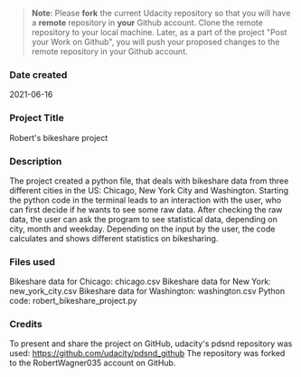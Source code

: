 >**Note**: Please **fork** the current Udacity repository so that you will have a **remote** repository in **your** Github account. Clone the remote repository to your local machine. Later, as a part of the project "Post your Work on Github", you will push your proposed changes to the remote repository in your Github account.

### Date created
2021-06-16

### Project Title
Robert's bikeshare project

### Description
The project created a python file, that deals with bikeshare data from three different cities in the US: Chicago, New York City and Washington.
Starting the python code in the terminal leads to an interaction with the user, who can first decide if he wants to see some raw data.
After checking the raw data, the user can ask the program to see statistical data, depending on city, month and weekday.
Depending on the input by the user, the code calculates and shows different statistics on bikesharing.   

### Files used
Bikeshare data for Chicago: chicago.csv
Bikeshare data for New York: new_york_city.csv
Bikeshare data for Washington: washington.csv
Python code: robert_bikeshare_project.py

### Credits
To present and share the project on GitHub, udacity's pdsnd repository was used:
https://github.com/udacity/pdsnd_github
The repository was forked to the RobertWagner035 account on GitHub.
